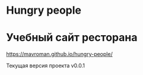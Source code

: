 # Hungry people

# Учебный сайт ресторана 

https://mavroman.github.io/hungry-people/

Текущая версия проекта v0.0.1